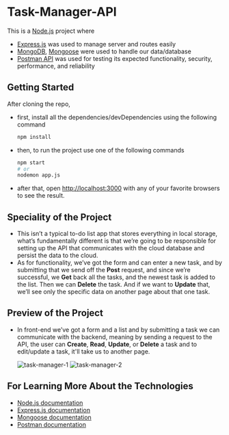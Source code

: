# Task-Manager-API
This is a [Node.js](https://nodejs.org/en) project where 
  - [Express.js](https://expressjs.com/) was used to manage server and routes easily
  - [MongoDB](https://www.mongodb.com/), [Mongoose](https://mongoosejs.com/) were used to handle our data/database
  - [Postman API](https://www.postman.com/) was used for testing its expected functionality, security, performance, and reliability

## Getting Started
After cloning the repo, 
- first, install all the dependencies/devDependencies using the following command
  
  ```bash
  npm install
  ```
- then, to run the project use one of the following commands

  ```bash
  npm start
  # or
  nodemon app.js
  ```
- after that, open [http://localhost:3000](http://localhost:3000) with any of your favorite browsers to see the result.

## Speciality of the Project
  - This isn’t a typical to-do list app that stores everything in local storage, what’s fundamentally different is that we’re going to be responsible for setting up the API that communicates with the cloud database and persist the data to the cloud.
  - As for functionality, we’ve got the form and can enter a new task, and by submitting that we send off the **Post** request, and since we’re successful, we **Get** back all the tasks, and the newest task is added to the list. Then we can **Delete** the task. And if we want to **Update** that, we’ll see only the specific data on another page  about that one task. 

## Preview of the Project
  - In front-end we’ve got a form and a list and by submitting a task we can communicate with the backend, meaning by sending a request to the API, the user can **Create**, **Read**, **Update**, or **Delete** a task and to edit/update a task, it'll take us to another page.
  
    ![task-manager-1](https://github.com/Rashed112/Task-Manager-API/assets/44283694/be848b7a-8ba3-4ca2-b20d-fe1a3ada679a)
    ![task-manager-2](https://github.com/Rashed112/Task-Manager-API/assets/44283694/83a6824e-1cac-4667-827f-1c7a7585e18e)

## For Learning More About the Technologies
- [Node.js documentation](https://nodejs.org/en/docs)
- [Express.js documentation](https://expressjs.com/en/5x/api.html)
- [Mongoose documentation](https://mongoosejs.com/docs/)
- [Postman documentation](https://learning.postman.com/docs/introduction/overview/)
  
